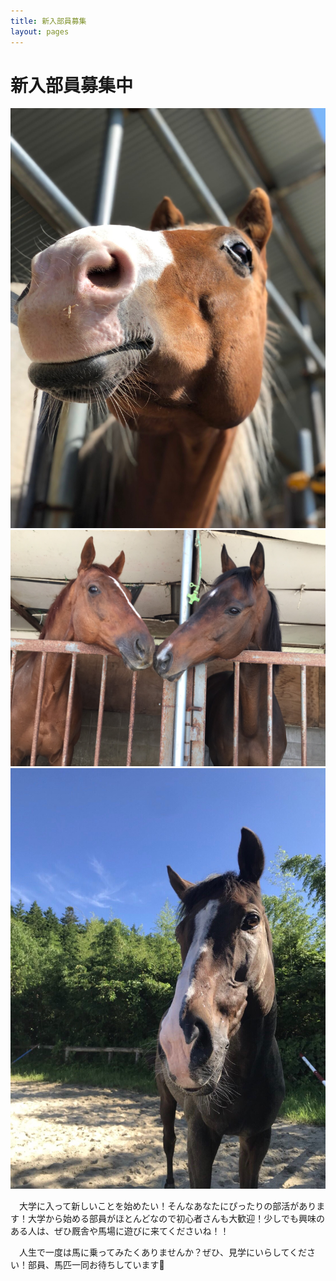 ```yaml
---
title: 新入部員募集
layout: pages
---
```


# 新入部員募集中

![](img/IMG-1251.JPG)
![](img/IMG-1341.JPG)
![](img/moe.JPG)


　大学に入って新しいことを始めたい！そんなあなたにぴったりの部活があります！大学から始める部員がほとんどなので初心者さんも大歓迎！少しでも興味のある人は、ぜひ厩舎や馬場に遊びに来てくださいね！！

　人生で一度は馬に乗ってみたくありませんか？ぜひ、見学にいらしてください！部員、馬匹一同お待ちしています🐴

